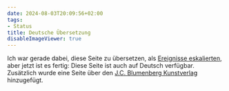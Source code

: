 ```yaml
---
date: 2024-08-03T20:09:56+02:00
tags:
- Status
title: Deutsche Übersetzung
disableImageViewer: true
---
```


Ich war gerade dabei, diese Seite zu übersetzen, als [Ereignisse eskalierten](/de/post/mystery-again/), aber jetzt ist es fertig:
Diese Seite ist auch auf Deutsch verfügbar. Zusätzlich wurde eine Seite über den [J.C. Blumenberg Kunstverlag](/de/hints/j-c-b/) hinzugefügt.
